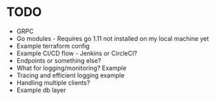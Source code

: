 # TODO
- GRPC
- Go modules - Requires go 1.11 not installed on my local machine yet
- Example terraform config
- Example CI/CD flow - Jenkins or CircleCI?
- Endpoints or something else?
- What for logging/monitoring? Example
- Tracing and efficient logging example
- Handling multiple clients?
- Example db layer
